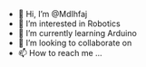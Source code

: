 - 👋 Hi, I’m @MdIhfaj
- 👀 I’m interested in Robotics 
- 🌱 I’m currently learning Arduino
- 💞️ I’m looking to collaborate on 
- 📫 How to reach me ...

<!---
MdIhfaj/MdIhfaj is a ✨ special ✨ repository because its `README.md` (this file) appears on your GitHub profile.
You can click the Preview link to take a look at your changes.
--->
